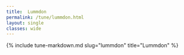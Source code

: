 ```yaml
---
title:  Lummdon
permalink: /tune/lummdon.html
layout: single
classes: wide
---
```

{% include tune-markdown.md slug="lummdon" title="Lummdon" %}

